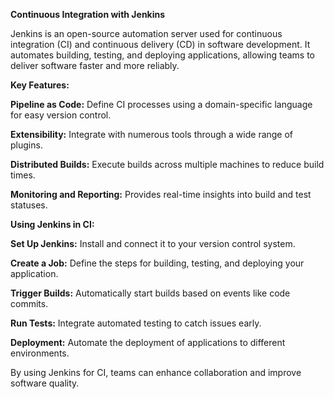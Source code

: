 **Continuous Integration with Jenkins**

Jenkins is an open-source automation server used for continuous integration (CI) and continuous delivery (CD) in software development. 
It automates building, testing, and deploying applications, allowing teams to deliver software faster and more reliably.

**Key Features:**

**Pipeline as Code:** Define CI processes using a domain-specific language for easy version control.

**Extensibility:** Integrate with numerous tools through a wide range of plugins.

**Distributed Builds:** Execute builds across multiple machines to reduce build times.

**Monitoring and Reporting:** Provides real-time insights into build and test statuses.


**Using Jenkins in CI:**

**Set Up Jenkins:** Install and connect it to your version control system.

**Create a Job:** Define the steps for building, testing, and deploying your application.

**Trigger Builds:** Automatically start builds based on events like code commits.

**Run Tests:** Integrate automated testing to catch issues early.

**Deployment:** Automate the deployment of applications to different environments.

By using Jenkins for CI, teams can enhance collaboration and improve software quality.
